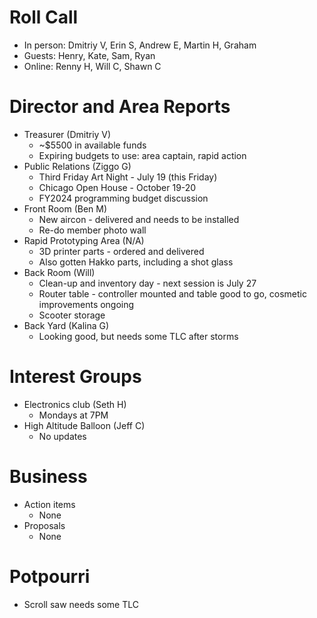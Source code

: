 # Roll Call

- In person: Dmitriy V, Erin S, Andrew E, Martin H, Graham 
- Guests: Henry, Kate, Sam, Ryan
- Online: Renny H, Will C, Shawn C

# Director and Area Reports

- Treasurer (Dmitriy V)
  - ~$5500 in available funds
  - Expiring budgets to use: area captain, rapid action
- Public Relations (Ziggo G)
  - Third Friday Art Night - July 19 (this Friday)
  - Chicago Open House - October 19-20
  - FY2024 programming budget discussion
- Front Room (Ben M)
  - New aircon - delivered and needs to be installed
  - Re-do member photo wall
- Rapid Prototyping Area (N/A)
  - 3D printer parts - ordered and delivered
  - Also gotten Hakko parts, including a shot glass
- Back Room (Will)
  - Clean-up and inventory day - next session is July 27
  - Router table - controller mounted and table good to go, cosmetic improvements ongoing
  - Scooter storage
- Back Yard (Kalina G)
  - Looking good, but needs some TLC after storms

# Interest Groups
- Electronics club (Seth H)
  - Mondays at 7PM 
- High Altitude Balloon (Jeff C)
  - No updates

# Business
  - Action items
    - None
  - Proposals
    - None

# Potpourri 
  - Scroll saw needs some TLC
